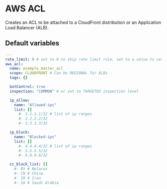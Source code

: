 # AWS ACL
Creates an ACL to be attached to a CloudFront distribution or an Application Load Balancer (ALB).

<!--TOC-->
<!--ENDTOC-->

<!--ROLEVARS-->
## Default variables
```yaml
---
rate_limit: 0 # set to 0 to skip rate limit rule, set to a value to set how many requests to allow in period before blocking
aws_acl:
  name: example_master_acl
  scope: CLOUDFRONT # Can be REGIONAL for ALBs
  tags: {}

  botControl: true
  inspection: "COMMON" # or set to TARGETED inspection level

  ip_allow:
    name: "Allowed-ips"
    list: []
      #- 1.1.1.1/32 # list of ip ranges
      #- 2.2.2.2/32
      #- 3.3.3.3/32

  ip_block:
    name: "Blocked-ips"
    list: []
      #- 4.4.4.4/32 # list of ip ranges
      #- 5.5.5.5/32
      #- 6.6.6.6/32

  cc_block_list: []
    #- BY # Belarus
    #- CN # China
    #- IR # Iran
    #- SA # Saudi Arabia

```

<!--ENDROLEVARS-->
